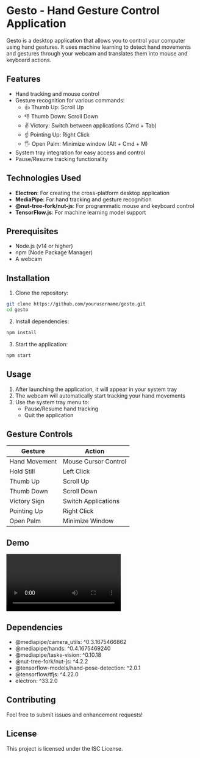 # Gesto - Hand Gesture Control Application

Gesto is a desktop application that allows you to control your computer using hand gestures. It uses machine learning to detect hand movements and gestures through your webcam and translates them into mouse and keyboard actions.

## Features

- Hand tracking and mouse control
- Gesture recognition for various commands:
  - 👍 Thumb Up: Scroll Up
  - 👎 Thumb Down: Scroll Down
  - ✌️ Victory: Switch between applications (Cmd + Tab)
  - ☝️ Pointing Up: Right Click
  - 🖐️ Open Palm: Minimize window (Alt + Cmd + M)
- System tray integration for easy access and control
- Pause/Resume tracking functionality

## Technologies Used

- **Electron**: For creating the cross-platform desktop application
- **MediaPipe**: For hand tracking and gesture recognition
- **@nut-tree-fork/nut-js**: For programmatic mouse and keyboard control
- **TensorFlow.js**: For machine learning model support

## Prerequisites

- Node.js (v14 or higher)
- npm (Node Package Manager)
- A webcam

## Installation

1. Clone the repository:

```bash
git clone https://github.com/yourusername/gesto.git
cd gesto
```

2. Install dependencies:

```bash
npm install
```

3. Start the application:

```bash
npm start
```

## Usage

1. After launching the application, it will appear in your system tray
2. The webcam will automatically start tracking your hand movements
3. Use the system tray menu to:
   - Pause/Resume hand tracking
   - Quit the application

## Gesture Controls

| Gesture       | Action               |
| ------------- | -------------------- |
| Hand Movement | Mouse Cursor Control |
| Hold Still    | Left Click           |
| Thumb Up      | Scroll Up            |
| Thumb Down    | Scroll Down          |
| Victory Sign  | Switch Applications  |
| Pointing Up   | Right Click          |
| Open Palm     | Minimize Window      |

## Demo

<video src="https://vimeo.com/1057622895/0dfcfeeb62"></video>

## Dependencies

- @mediapipe/camera_utils: ^0.3.1675466862
- @mediapipe/hands: ^0.4.1675469240
- @mediapipe/tasks-vision: ^0.10.18
- @nut-tree-fork/nut-js: ^4.2.2
- @tensorflow-models/hand-pose-detection: ^2.0.1
- @tensorflow/tfjs: ^4.22.0
- electron: ^33.2.0

## Contributing

Feel free to submit issues and enhancement requests!

## License

This project is licensed under the ISC License.
